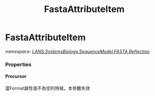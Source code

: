 ﻿---
title: FastaAttributeItem
---

# FastaAttributeItem
_namespace: [LANS.SystemsBiology.SequenceModel.FASTA.Reflection](N-LANS.SystemsBiology.SequenceModel.FASTA.Reflection.html)_





### Properties

#### Precursor
當Format屬性值不為空的時候，本參數失效

